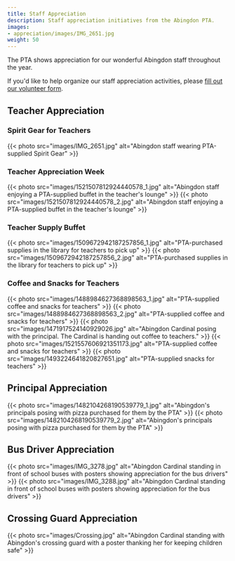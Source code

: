 ```yaml
---
title: Staff Appreciation
description: Staff appreciation initiatives from the Abingdon PTA.
images:
- appreciation/images/IMG_2651.jpg
weight: 50
---
```


The PTA shows appreciation for our wonderful Abingdon staff throughout the year.

If you'd like to help organize our staff appreciation activities, please [fill out our volunteer form](https://docs.google.com/forms/d/e/1FAIpQLSf50HFDkNfDxP5VfE2LzsxKbUPZdmRGQTeNEUhXkU_qLCLWZQ/viewform?usp=sf_link).

## Teacher Appreciation

### Spirit Gear for Teachers
{{< photo src="images/IMG_2651.jpg" alt="Abingdon staff wearing PTA-supplied Spirit Gear" >}}

### Teacher Appreciation Week
{{< photo src="images/1521507812924440578_1.jpg" alt="Abingdon staff enjoying a PTA-supplied buffet in the teacher's lounge" >}}
{{< photo src="images/1521507812924440578_2.jpg" alt="Abingdon staff enjoying a PTA-supplied buffet in the teacher's lounge" >}}

### Teacher Supply Buffet

{{< photo src="images/1509672942187257856_1.jpg" alt="PTA-purchased supplies in the library for teachers to pick up" >}}
{{< photo src="images/1509672942187257856_2.jpg" alt="PTA-purchased supplies in the library for teachers to pick up" >}}

### Coffee and Snacks for Teachers

{{< photo src="images/1488984627368898563_1.jpg" alt="PTA-supplied coffee and snacks for teachers" >}}
{{< photo src="images/1488984627368898563_2.jpg" alt="PTA-supplied coffee and snacks for teachers" >}}
{{< photo src="images/1471917524140929026.jpg" alt="Abingdon Cardinal posing with the principal. The Cardinal is handing out coffee to teachers." >}}
{{< photo src="images/1521557606921351173.jpg" alt="PTA-supplied coffee and snacks for teachers" >}}
{{< photo src="images/1493224641820827651.jpg" alt="PTA-supplied snacks for teachers" >}}

## Principal Appreciation

{{< photo src="images/1482104268190539779_1.jpg" alt="Abingdon's principals posing with pizza purchased for them by the PTA" >}}
{{< photo src="images/1482104268190539779_2.jpg" alt="Abingdon's principals posing with pizza purchased for them by the PTA" >}}

## Bus Driver Appreciation

{{< photo src="images/IMG_3278.jpg" alt="Abingdon Cardinal standing in front of school buses with posters showing appreciation for the bus drivers" >}}
{{< photo src="images/IMG_3288.jpg" alt="Abingdon Cardinal standing in front of school buses with posters showing appreciation for the bus drivers" >}}

## Crossing Guard Appreciation

{{< photo src="images/Crossing.jpg" alt="Abingdon Cardinal standing with Abingdon's crossing guard with a poster thanking her for keeping children safe" >}}